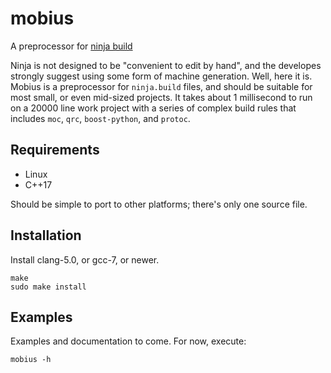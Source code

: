 
# mobius
A preprocessor for [ninja build](https://ninja-build.org/)

Ninja is not designed to be "convenient to edit by hand", and the developes strongly suggest using some form of machine generation. Well, here it is. Mobius is a preprocessor for `ninja.build` files, and should be suitable for most small, or even mid-sized projects. It takes about 1 millisecond to run on a 20000 line work project with a series of complex build rules that includes `moc`, `qrc`, `boost-python`, and `protoc`. 

## Requirements

 * Linux
 * C++17
 
 Should be simple to port to other platforms; there's only one source file. 

## Installation

Install clang-5.0, or gcc-7, or newer.

```
make
sudo make install
```

## Examples

Examples and documentation to come. 
For now, execute:

```
mobius -h
```

